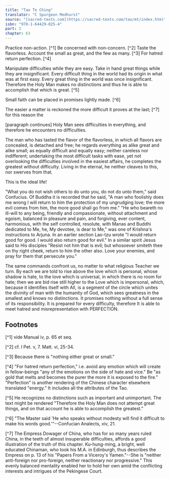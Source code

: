 ```yaml
---
title: "Tao Te Ching"
translator: "C Spurgeon Medhurst"
source: "[sacred-texts.com](https://sacred-texts.com/tao/mt/index.htm)"
isbn: "978-1-64429-025-4"
part: 2
chapter: 63
---
```

Practice non-action. [^1] Be concerned with non-concern. [^2] Taste the flavorless. Account the small as great, and the few as many. [^3] For hatred return perfection. [^4]

Manipulate difficulties while they are easy. Take in hand great things while they are insignificant. Every difficult thing in the world had its origin in what was at first easy. Every great thing in the world was once insignificant. Therefore the Holy Man makes no distinctions and thus he is able to accomplish that which is great. [^5]

Small faith can be placed in promises lightly made. [^6]

The easier a matter is reckoned the more difficult it proves at the last; [^7] for this reason the

[paragraph continues] Holy Man sees difficulties in everything, and therefore he encounters no difficulties.

The man who has tasted the flavor of the flavorless, in which all flavors are concealed, is detached and free; he regards everything as alike great and alike small; as equally difficult and equally easy; neither careless nor indifferent; undertaking the most difficult tasks with ease, yet not overlooking the difficulties involved in the easiest affairs, he completes the greatest without difficulty. Living in the eternal, he neither cleaves to this, nor swerves from that.

This is the ideal life!

"What you do not wish others to do unto you, do not do unto them," said Confucius. Of Buddha it is recorded that he said, "A man who foolishly does me wrong I will return to him the protection of my ungrudging love; the more evil comes from him, the more good shall go from me." "He who beareth no ill-will to any being, friendly and compassionate, without attachment and egoism, balanced in pleasure and pain, and forgiving, ever content, harmonious, with the self controlled, resolute, with Manas and Buddhi dedicated to Me, he, My devotee, is dear to Me," was one of Krishna's instructions to Arjuna. In an earlier section Lao-tzu wrote "I would return good for good. I would also return good for evil." In a similar spirit Jesus said to His disciples "Resist not him that is evil; but whosoever smiteth thee on thy right cheek, return to him the other also. Love your enemies, and pray for them that persecute you."

The same commands confront us, no matter to what religious Teacher we turn. By each we are told to rise above the love which is personal, whose shadow is hate, to the love which is universal, in which there is no room for hate; then we are bid rise still higher to the Love which is impersonal, which, because it identifies itself with All, is a segment of the circle which unites the divinity of man with the humanity of God, which sees greatness in the smallest and knows no distinctions. It promises nothing without a full sense of its responsibility. It is prepared for every difficulty, therefore It is able to meet hatred and misrepresentation with PERFECTION.

## Footnotes

[^1] vide Manual iv, p. 65 et seq.

[^2] cf. I Pet. v, 7. Matt. vi, 25-34.

[^3] Because there is "nothing either great or small."

[^4] "For hatred return perfection," i.e. avoid any emotion which will create in fellow-beings "any of the emotions on the side of hate and vice." Be "as gold that melts and becomes the purer the more it is exposed to the fire." "Perfection" is another rendering of the Chinese character elsewhere translated "energy." It includes all the attributes of the Tao.

[^5] He recognizes no distinctions such as important and unimportant. The text might be rendered "Therefore the Holy Man does not attempt great things, and on that account he is able to accomplish the greatest."

[^6] "The Master said 'He who speaks without modesty will find it difficult to make his words good.'"--Confucian Analects, xiv, 21.

[^7] The Empress Dowager of China, who has for so many years ruled China, in the teeth of almost insuperable difficulties, affords a good illustration of the truth of this chapter. Ku-hung-ming, a bright, well educated Chinaman, who took his M.A. in Edinburgh, thus describes the Empress on p. 13 of his "Papers From a Viceroy's Yamen."--She is "neither anti-foreign nor pro-foreign, neither reactionary nor progressive." This evenly balanced mentality enabled her to hold her own amid the conflicting interests and intrigues of the Pekingese Court.